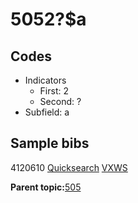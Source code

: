 # 5052?$a

## Codes

-   Indicators
    -   First: 2
    -   Second: ?
-   Subfield: a

## Sample bibs

4120610 [Quicksearch](https://search.library.yale.edu/catalog/4120610) [VXWS](http://prodorbis.library.yale.edu:7014/vxws/GetHoldingsService?bibId=4120610)

**Parent topic:**[505](../../tags/505/505.md)

